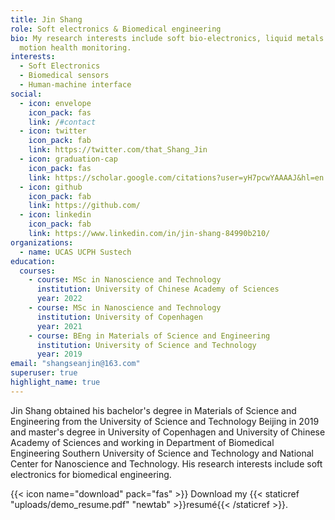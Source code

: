 ```yaml
---
title: Jin Shang
role: Soft electronics & Biomedical engineering
bio: My research interests include soft bio-electronics, liquid metals and
  motion health monitoring.
interests:
  - Soft Electronics
  - Biomedical sensors
  - Human-machine interface
social:
  - icon: envelope
    icon_pack: fas
    link: /#contact
  - icon: twitter
    icon_pack: fab
    link: https://twitter.com/that_Shang_Jin
  - icon: graduation-cap
    icon_pack: fas
    link: https://scholar.google.com/citations?user=yH7pcwYAAAAJ&hl=en
  - icon: github
    icon_pack: fab
    link: https://github.com/
  - icon: linkedin
    icon_pack: fab
    link: https://www.linkedin.com/in/jin-shang-84990b210/
organizations:
  - name: UCAS UCPH Sustech 
education:
  courses:
    - course: MSc in Nanoscience and Technology
      institution: University of Chinese Academy of Sciences
      year: 2022
    - course: MSc in Nanoscience and Technology
      institution: University of Copenhagen
      year: 2021
    - course: BEng in Materials of Science and Engineering
      institution: University of Science and Technology
      year: 2019
email: "shangseanjin@163.com"
superuser: true
highlight_name: true
---
```


Jin Shang obtained his bachelor's degree in Materials of Science and Engineering from the University of Science and Technology Beijing in 2019 and master's degree in University of Copenhagen and University of Chinese Academy of Sciences and working in Department of Biomedical Engineering Southern University of Science and Technology and National Center for Nanoscience and Technology. His research interests include soft electronics for biomedical engineering. 


{{< icon name="download" pack="fas" >}} Download my {{< staticref "uploads/demo_resume.pdf" "newtab" >}}resumé{{< /staticref >}}.
